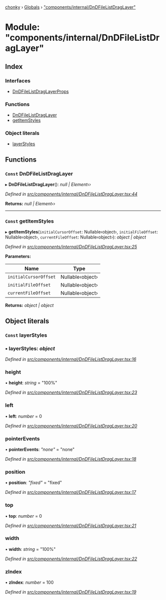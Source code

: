 [chonky](../README.md) › [Globals](../globals.md) › ["components/internal/DnDFileListDragLayer"](_components_internal_dndfilelistdraglayer_.md)

# Module: "components/internal/DnDFileListDragLayer"

## Index

### Interfaces

* [DnDFileListDragLayerProps](../interfaces/_components_internal_dndfilelistdraglayer_.dndfilelistdraglayerprops.md)

### Functions

* [DnDFileListDragLayer](_components_internal_dndfilelistdraglayer_.md#const-dndfilelistdraglayer)
* [getItemStyles](_components_internal_dndfilelistdraglayer_.md#const-getitemstyles)

### Object literals

* [layerStyles](_components_internal_dndfilelistdraglayer_.md#const-layerstyles)

## Functions

### `Const` DnDFileListDragLayer

▸ **DnDFileListDragLayer**(): *null | Element‹›*

*Defined in [src/components/internal/DnDFileListDragLayer.tsx:44](https://github.com/TimboKZ/Chonky/blob/cc6d20b/src/components/internal/DnDFileListDragLayer.tsx#L44)*

**Returns:** *null | Element‹›*

___

### `Const` getItemStyles

▸ **getItemStyles**(`initialCursorOffset`: Nullable‹object›, `initialFileOffset`: Nullable‹object›, `currentFileOffset`: Nullable‹object›): *object | object*

*Defined in [src/components/internal/DnDFileListDragLayer.tsx:25](https://github.com/TimboKZ/Chonky/blob/cc6d20b/src/components/internal/DnDFileListDragLayer.tsx#L25)*

**Parameters:**

Name | Type |
------ | ------ |
`initialCursorOffset` | Nullable‹object› |
`initialFileOffset` | Nullable‹object› |
`currentFileOffset` | Nullable‹object› |

**Returns:** *object | object*

## Object literals

### `Const` layerStyles

### ▪ **layerStyles**: *object*

*Defined in [src/components/internal/DnDFileListDragLayer.tsx:16](https://github.com/TimboKZ/Chonky/blob/cc6d20b/src/components/internal/DnDFileListDragLayer.tsx#L16)*

###  height

• **height**: *string* = "100%"

*Defined in [src/components/internal/DnDFileListDragLayer.tsx:23](https://github.com/TimboKZ/Chonky/blob/cc6d20b/src/components/internal/DnDFileListDragLayer.tsx#L23)*

###  left

• **left**: *number* = 0

*Defined in [src/components/internal/DnDFileListDragLayer.tsx:20](https://github.com/TimboKZ/Chonky/blob/cc6d20b/src/components/internal/DnDFileListDragLayer.tsx#L20)*

###  pointerEvents

• **pointerEvents**: *"none"* = "none"

*Defined in [src/components/internal/DnDFileListDragLayer.tsx:18](https://github.com/TimboKZ/Chonky/blob/cc6d20b/src/components/internal/DnDFileListDragLayer.tsx#L18)*

###  position

• **position**: *"fixed"* = "fixed"

*Defined in [src/components/internal/DnDFileListDragLayer.tsx:17](https://github.com/TimboKZ/Chonky/blob/cc6d20b/src/components/internal/DnDFileListDragLayer.tsx#L17)*

###  top

• **top**: *number* = 0

*Defined in [src/components/internal/DnDFileListDragLayer.tsx:21](https://github.com/TimboKZ/Chonky/blob/cc6d20b/src/components/internal/DnDFileListDragLayer.tsx#L21)*

###  width

• **width**: *string* = "100%"

*Defined in [src/components/internal/DnDFileListDragLayer.tsx:22](https://github.com/TimboKZ/Chonky/blob/cc6d20b/src/components/internal/DnDFileListDragLayer.tsx#L22)*

###  zIndex

• **zIndex**: *number* = 100

*Defined in [src/components/internal/DnDFileListDragLayer.tsx:19](https://github.com/TimboKZ/Chonky/blob/cc6d20b/src/components/internal/DnDFileListDragLayer.tsx#L19)*

